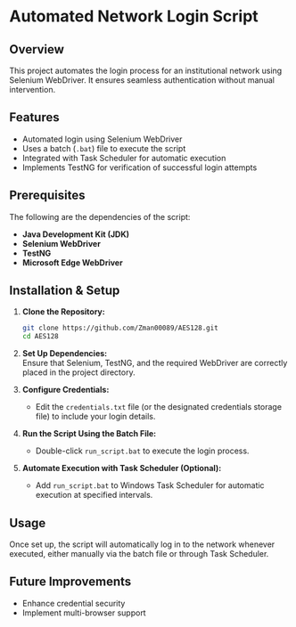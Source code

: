 # Automated Network Login Script

## Overview
This project automates the login process for an institutional network using Selenium WebDriver. It ensures seamless authentication without manual intervention.

## Features
- Automated login using Selenium WebDriver
- Uses a batch (`.bat`) file to execute the script
- Integrated with Task Scheduler for automatic execution
- Implements TestNG for verification of successful login attempts

## Prerequisites
The following are the dependencies of the script:
- **Java Development Kit (JDK)**
- **Selenium WebDriver**
- **TestNG**
- **Microsoft Edge WebDriver**

## Installation & Setup
1. **Clone the Repository:**  
   ```sh
   git clone https://github.com/Zman00089/AES128.git
   cd AES128
   ```

2. **Set Up Dependencies:**  
   Ensure that Selenium, TestNG, and the required WebDriver are correctly placed in the project directory.

3. **Configure Credentials:**  
   - Edit the `credentials.txt` file (or the designated credentials storage file) to include your login details.

4. **Run the Script Using the Batch File:**  
   - Double-click `run_script.bat` to execute the login process.

5. **Automate Execution with Task Scheduler (Optional):**  
   - Add `run_script.bat` to Windows Task Scheduler for automatic execution at specified intervals.

## Usage
Once set up, the script will automatically log in to the network whenever executed, either manually via the batch file or through Task Scheduler.

## Future Improvements
- Enhance credential security
- Implement multi-browser support


